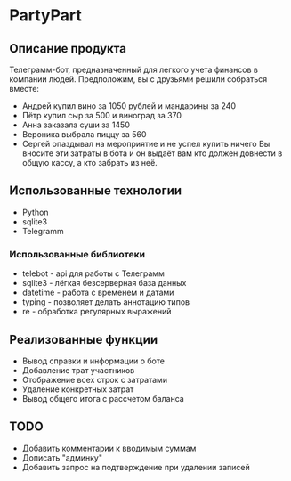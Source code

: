 # PartyPart

## Описание продукта
Телеграмм-бот, предназначенный для легкого учета финансов в компании людей.
Предположим, вы с друзьями решили собраться вместе:
* Андрей купил вино за 1050 рублей и мандарины за 240
* Пётр купил сыр за 500 и виноград за 370
* Анна заказала суши за 1450
* Вероника выбрала пиццу за 560
* Сергей опаздывал на мероприятие и не успел купить ничего
Вы вносите эти затраты в бота и он выдаёт вам кто должен довнести в общую кассу, а кто забрать из неё.

## Использованные технологии
* Python
* sqlite3
* Telegramm

### Использованные библиотеки
* telebot - api для работы с Телеграмм
* sqlite3 - лёгкая безсерверная база данных
* datetime - работа с временем и датами
* typing - позволяет делать аннотацию типов
* re - обработка регулярных выражений

## Реализованные функции
* Вывод справки и информации о боте
* Добавление трат участников
* Отображение всех строк с затратами
* Удаление конкретных затрат
* Вывод общего итога с рассчетом баланса

## TODO
* Добавить комментарии к вводимым суммам
* Дописать "админку"
* Добавить запрос на подтверждение при удалении записей